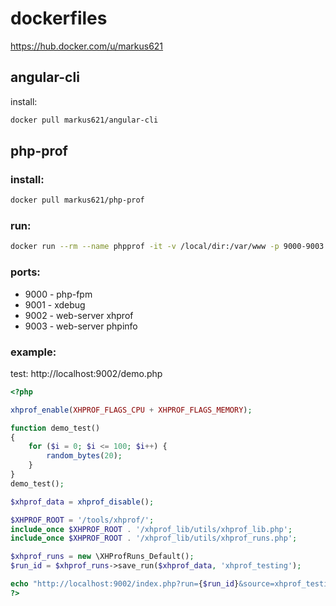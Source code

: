 # dockerfiles

https://hub.docker.com/u/markus621

## angular-cli

install:

```bash
docker pull markus621/angular-cli
```


## php-prof

### install:

```bash
docker pull markus621/php-prof
```

### run:

```bash
docker run --rm --name phpprof -it -v /local/dir:/var/www -p 9000-9003:9000-9003 markus621/php-prof
```

### ports:

* 9000 - php-fpm
* 9001 - xdebug
* 9002 - web-server xhprof
* 9003 - web-server phpinfo

### example:

test: http://localhost:9002/demo.php

```php
<?php

xhprof_enable(XHPROF_FLAGS_CPU + XHPROF_FLAGS_MEMORY);

function demo_test()
{
    for ($i = 0; $i <= 100; $i++) {
        random_bytes(20);
    }
}
demo_test();

$xhprof_data = xhprof_disable();

$XHPROF_ROOT = '/tools/xhprof/';
include_once $XHPROF_ROOT . '/xhprof_lib/utils/xhprof_lib.php';
include_once $XHPROF_ROOT . '/xhprof_lib/utils/xhprof_runs.php';

$xhprof_runs = new \XHProfRuns_Default();
$run_id = $xhprof_runs->save_run($xhprof_data, 'xhprof_testing');

echo "http://localhost:9002/index.php?run={$run_id}&source=xhprof_testing";
?>
```
